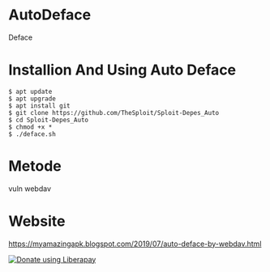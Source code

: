 # AutoDeface
Deface


# Installion And Using Auto Deface
```
$ apt update
$ apt upgrade
$ apt install git
$ git clone https://github.com/TheSploit/Sploit-Depes_Auto
$ cd Sploit-Depes_Auto
$ chmod +x *
$ ./deface.sh
```

# Metode
vuln webdav

# Website
https://myamazingapk.blogspot.com/2019/07/auto-deface-by-webdav.html

<script src="https://liberapay.com/TheSploit/widgets/button.js"></script>
<noscript><a href="https://liberapay.com/TheSploit/donate"><img alt="Donate using Liberapay" src="https://liberapay.com/assets/widgets/donate.svg"></a></noscript>
